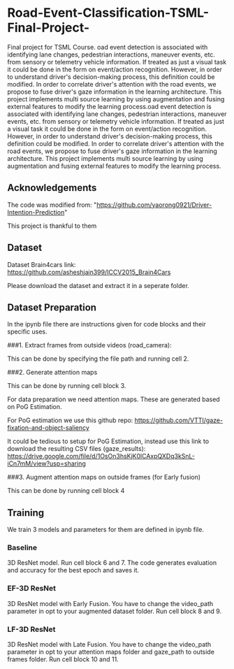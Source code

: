 # Road-Event-Classification-TSML-Final-Project-
Final project for TSML Course. oad event detection is associated with identifying lane changes, pedestrian interactions, maneuver events, etc. from sensory or telemetry vehicle information. If treated as just a visual task it could be done in the form on event/action recognition. However, in order to understand driver's decision-making process, this definition could be modified. In order to correlate driver's attention with the road events, we propose to fuse driver's gaze information in the learning architecture. This project implements multi source learning by using augmentation and fusing external features to modify the learning process.oad event detection is associated with identifying lane changes, pedestrian interactions, maneuver events, etc. from sensory or telemetry vehicle information. If treated as just a visual task it could be done in the form on event/action recognition. However, in order to understand driver's decision-making process, this definition could be modified. In order to correlate driver's attention with the road events, we propose to fuse driver's gaze information in the learning architecture. This project implements multi source learning by using augmentation and fusing external features to modify the learning process.

## Acknowledgements
The code was modified from: "https://github.com/yaorong0921/Driver-Intention-Prediction"

This project is thankful to them

## Dataset
Dataset Brain4cars link: https://github.com/asheshjain399/ICCV2015_Brain4Cars

Please download the dataset and extract it in a seperate folder. 

## Dataset Preparation
In the ipynb file there are instructions given for code blocks and their specific uses.

###1. Extract frames from outside videos (road_camera): 

This can be done by specifying the file path and running cell 2.

###2. Generate attention maps

This can be done by running cell block 3.

For data preparation we need attention maps. These are generated based on PoG Estimation.

For PoG estimation we use this github repo: https://github.com/VTTI/gaze-fixation-and-object-saliency

It could be tedious to setup for PoG Estimation, instead use this link to download the resulting CSV files (gaze_results): https://drive.google.com/file/d/1OsOn3hsKjK0lCAxpQXDq3kSnL-iCn7mM/view?usp=sharing


###3. Augment attention maps on outside frames (for Early fusion)

This can be done by running cell block 4

## Training
We train 3 models and parameters for them are defined in ipynb file.

### Baseline
3D ResNet model. Run cell block 6 and 7. The code generates evaluation and accuracy for the best epoch and saves it.

### EF-3D ResNet
3D ResNet model with Early Fusion. You have to change the video_path parameter in opt to your augmented dataset folder. Run cell block 8 and 9. 

### LF-3D ResNet
3D ResNet model with Late Fusion. You have to change the video_path parameter in opt to your attention maps folder and gaze_path to outside frames folder. Run cell block 10 and 11.
